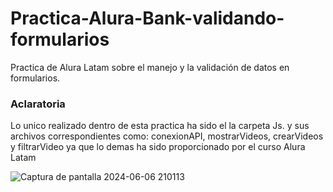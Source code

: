 # Practica-Alura-Bank-validando-formularios
Practica de Alura Latam sobre el manejo y la validación de datos en formularios.

<h3>Aclaratoria</h3>
<p>Lo unico realizado dentro de esta practica ha sido el la carpeta Js. y sus archivos correspondientes como: conexionAPI, mostrarVideos, crearVideos y filtrarVideo ya que lo demas ha sido proporcionado por el curso Alura Latam</p>


![Captura de pantalla 2024-06-06 210113](https://github.com/F4nnes/Practica-Alura-Bank-validando-formularios/assets/158781928/3b634364-88e1-4df8-92c1-c616aac984f2)
